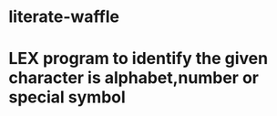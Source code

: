 # literate-waffle
# LEX program to identify the given character is alphabet,number or special symbol 

